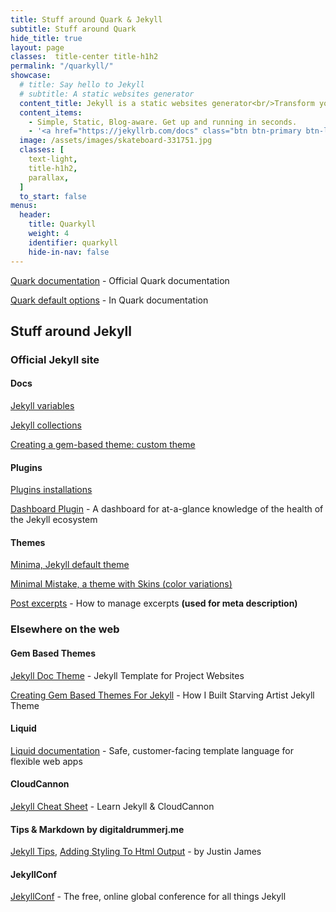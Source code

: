 ```yaml
---
title: Stuff around Quark & Jekyll
subtitle: Stuff around Quark
hide_title: true
layout: page
classes:  title-center title-h1h2
permalink: "/quarkyll/"
showcase:
  # title: Say hello to Jekyll
  # subtitle: A static websites generator
  content_title: Jekyll is a static websites generator<br/>Transform your plain text into static websites and blogs
  content_items:
    - Simple, Static, Blog-aware. Get up and running in seconds.
    - '<a href="https://jekyllrb.com/docs" class="btn btn-primary btn-lg" target="_blank" rel="noreferrer">Read Jekyll documentation</a>'
  image: /assets/images/skateboard-331751.jpg
  classes: [
    text-light,
    title-h1h2,
    parallax,
  ]
  to_start: false
menus:
  header:
    title: Quarkyll
    weight: 4
    identifier: quarkyll
    hide-in-nav: false
---
```


[Quark documentation](https://github.com/getgrav/grav-theme-quark#quark-theme) - Official Quark documentation

[Quark default options](https://github.com/getgrav/grav-theme-quark#default-options) - In Quark documentation

## Stuff around Jekyll

### Official Jekyll site

#### Docs

[Jekyll variables](https://jekyllrb.com/docs/variables)

[Jekyll collections](https://jekyllrb.com/docs/collections)

[Creating a gem-based theme: custom theme](https://jekyllrb.com/docs/themes/#creating-a-gem-based-theme)

#### Plugins

[Plugins installations](https://jekyllrb.com/docs/plugins/installation)

[Dashboard Plugin](https://github.com/jekyll/dashboard) - A dashboard for at-a-glance knowledge of the health of the Jekyll ecosystem

#### Themes

[Minima, Jekyll default theme](https://github.com/jekyll/minima/)

[Minimal Mistake, a theme with Skins (color variations)](https://github.com/mmistakes/minimal-mistakes)

[Post excerpts](https://jekyllrb.com/docs/posts/#post-excerpts) - How to manage excerpts **(used for meta description)**

### Elsewhere on the web

#### Gem Based Themes

[Jekyll Doc Theme](https://aksakalli.github.io/jekyll-doc-theme/) - Jekyll Template for Project Websites

[Creating Gem Based Themes For Jekyll](https://www.chrisanthropic.com/blog/2016/creating-gem-based-themes-for-jekyll/) - How I Built Starving Artist Jekyll Theme

#### Liquid

[Liquid documentation](https://shopify.github.io/liquid/) - Safe, customer-facing template language for flexible web apps

#### CloudCannon

[Jekyll Cheat Sheet](https://learn.cloudcannon.com/) - Learn Jekyll & CloudCannon

#### Tips & Markdown by digitaldrummerj.me

[Jekyll Tips](https://digitaldrummerj.me/categories/jekyll/), [Adding Styling To Html Output](https://digitaldrummerj.me/styling-jekyll-markdown/) - by Justin James

#### JekyllConf

[JekyllConf](https://jekyllconf.com/) - The free, online global conference for all things Jekyll
